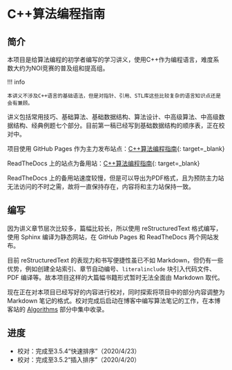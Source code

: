 # C++算法编程指南

## 简介 

本项目是给算法编程的初学者编写的学习讲义，使用C++作为编程语言，难度系数大约为NOI竞赛的普及组和提高组。

!!! info

    本讲义不涉及C++语言的基础语法，但是对指针、引用、STL库这些比较复杂的语言知识点还是会有兼顾。

讲义包括常用技巧、基础算法、基础数据结构、算法设计、中高级算法、中高级数据结构、经典例题七个部分。目前第一稿已经写到基础数据结构的顺序表，正在校对中。

项目使用 GitHub Pages 作为主力发布站点：[C++算法编程指南](https://majorli.github.com/algo_guide/){: target=_blank}

ReadTheDocs 上的站点为备用站：[C++算法编程指南](https://algo-guide.readthedocs.io/zh_CN/latest/){: target=_blank}

ReadTheDocs 上的备用站速度较慢，但是可以导出为PDF格式，且为预防主力站无法访问的不时之需，故将一直保持存在，内容将和主力站保持一致。

## 编写

因为讲义章节层次比较多，篇幅比较长，所以使用 reStructuredText 格式编写，使用 Sphinx 编译为静态网站，在 GitHub Pages 和 ReadTheDocs 两个网站发布。

目前 reStructuredText 的表现力和书写便捷性虽已不如 Markdown，但仍有一些优势，例如创建全站索引、章节自动编号、``literalinclude`` 块引入代码文件、PDF 编译等。故本项目这样的大篇幅书籍形式暂时无法全面由 Markdown 取代。

现在正在对本项目已经写好的内容进行校对，同时探索将项目中的部分内容调整为 Markdown 笔记的格式。校对完成后启动在博客中编写算法笔记的工作，在本博客站的 [Algorithms](../notes/algos/overview.md) 部分中集中收录。

## 进度

- 校对：完成至3.5.4“快速排序”（2020/4/23）
- 校对：完成至3.5.2“插入排序”（2020/4/20）


